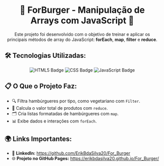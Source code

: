 <h1 style="text-align: center;">🍔 ForBurger - Manipulação de Arrays com JavaScript 🧠</h1>

<p style="text-align: center;">
  Este projeto foi desenvolvido com o objetivo de treinar e aplicar os principais métodos de array do JavaScript: <strong>forEach</strong>, <strong>map</strong>, <strong>filter</strong> e <strong>reduce</strong>.
</p>

<h2>🛠️ Tecnologias Utilizadas:</h2>
<p style="text-align: center;">
  <img src="https://img.shields.io/badge/HTML5-E34F26?style=for-the-badge&logo=html5&logoColor=white" alt="HTML5 Badge">
  <img src="https://img.shields.io/badge/CSS3-1572B6?style=for-the-badge&logo=css3&logoColor=white" alt="CSS Badge">
  <img src="https://img.shields.io/badge/JavaScript-F7DF1E?style=for-the-badge&logo=javascript&logoColor=black" alt="JavaScript Badge">
</p>

<h2>📋 O Que o Projeto Faz:</h2> 
<ul>
  <li>🔍 Filtra hambúrgueres por tipo, como vegetariano com <code>Filter</code>.</li></li>
  <li>🧮 Calcula o valor total de produtos com <code>reduce</code>.</li>
  <li>🗂️ Cria listas formatadas de hambúrgueres com <code>map</code>.</li>
  <li>📊 Exibe dados e interações com <code>forEach</code>.</li>
</ul>

<h2>🌍 Links Importantes:</h2>
<ul>
  <li>🔗 <strong>LinkedIn:</strong> <a href="https://github.com/ErikBdaSilva20/For_Burger" target="_blank">https://github.com/ErikBdaSilva20/For_Burger</a></li>
  <li>🌐 <strong>Projeto no GitHub Pages:</strong> <a href="https://erikbdasilva20.github.io/For_Burger/" target="_blank">https://erikbdasilva20.github.io/For_Burger/</a></li>
</ul>

